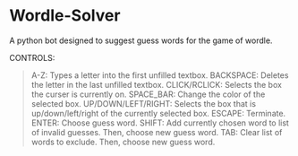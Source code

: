 # Wordle-Solver
A python bot designed to suggest guess words for the game of wordle.

CONTROLS:
> A-Z: Types a letter into the first unfilled textbox.
> BACKSPACE: Deletes the letter in the last unfilled textbox.
> CLICK/RCLICK: Selects the box the curser is currently on. 
> SPACE_BAR: Change the color of the selected box.
> UP/DOWN/LEFT/RIGHT: Selects the box that is up/down/left/right of the currently selected box.
> ESCAPE: Terminate.
> ENTER: Choose guess word.
> SHIFT: Add currently chosen word to list of invalid guesses. Then, choose new guess word.
> TAB: Clear list of words to exclude. Then, choose new guess word.
